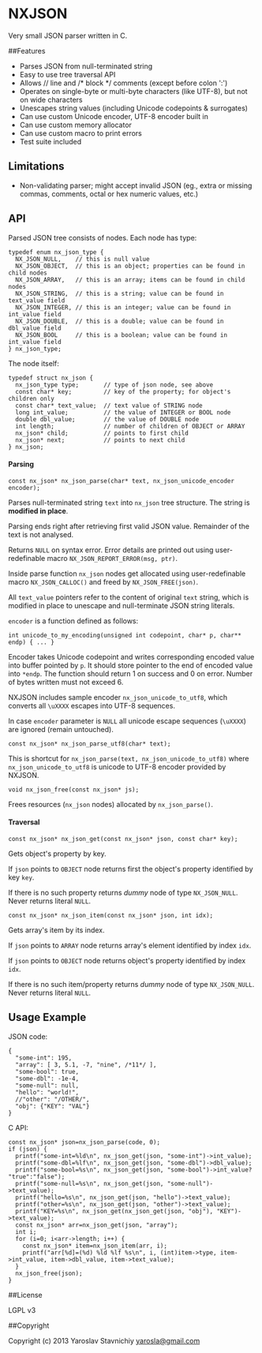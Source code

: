 NXJSON
================================

Very small JSON parser written in C.

##Features

- Parses JSON from null-terminated string
- Easy to use tree traversal API
- Allows // line and /\* block \*/ comments (except before colon ':')
- Operates on single-byte or multi-byte characters (like UTF-8), but not on wide characters
- Unescapes string values (including Unicode codepoints & surrogates)
- Can use custom Unicode encoder, UTF-8 encoder built in
- Can use custom memory allocator
- Can use custom macro to print errors
- Test suite included

## Limitations

- Non-validating parser; might accept invalid JSON (eg., extra or missing commas, comments, octal or hex numeric values, etc.)

## API

Parsed JSON tree consists of nodes. Each node has type:

    typedef enum nx_json_type {
      NX_JSON_NULL,    // this is null value
      NX_JSON_OBJECT,  // this is an object; properties can be found in child nodes
      NX_JSON_ARRAY,   // this is an array; items can be found in child nodes
      NX_JSON_STRING,  // this is a string; value can be found in text_value field
      NX_JSON_INTEGER, // this is an integer; value can be found in int_value field
      NX_JSON_DOUBLE,  // this is a double; value can be found in dbl_value field
      NX_JSON_BOOL     // this is a boolean; value can be found in int_value field
    } nx_json_type;


The node itself:

    typedef struct nx_json {
      nx_json_type type;       // type of json node, see above
      const char* key;         // key of the property; for object's children only
      const char* text_value;  // text value of STRING node
      long int_value;          // the value of INTEGER or BOOL node
      double dbl_value;        // the value of DOUBLE node
      int length;              // number of children of OBJECT or ARRAY
      nx_json* child;          // points to first child
      nx_json* next;           // points to next child
    } nx_json;


#### Parsing

    const nx_json* nx_json_parse(char* text, nx_json_unicode_encoder encoder);

Parses null-terminated string `text` into `nx_json` tree structure. The string is **modified in place**.

Parsing ends right after retrieving first valid JSON value. Remainder of the text is not analysed.

Returns `NULL` on syntax error. Error details are printed out using user-redefinable macro `NX_JSON_REPORT_ERROR(msg, ptr)`.

Inside parse function `nx_json` nodes get allocated using user-redefinable macro `NX_JSON_CALLOC()` and freed by `NX_JSON_FREE(json)`.

All `text_value` pointers refer to the content of original `text` string, which is modified in place to unescape and null-terminate JSON string literals.

`encoder` is a function defined as follows:

    int unicode_to_my_encoding(unsigned int codepoint, char* p, char** endp) { ... }

Encoder takes Unicode codepoint and writes corresponding encoded value into buffer pointed by `p`. It should store pointer to the end of encoded value into `*endp`. The function should return 1 on success and 0 on error. Number of bytes written must not exceed 6.

NXJSON includes sample encoder `nx_json_unicode_to_utf8`, which converts all `\uXXXX` escapes into UTF-8 sequences.

In case `encoder` parameter is `NULL` all unicode escape sequences (`\uXXXX`) are ignored (remain untouched).


    const nx_json* nx_json_parse_utf8(char* text);

This is shortcut for `nx_json_parse(text, nx_json_unicode_to_utf8)` where `nx_json_unicode_to_utf8` is unicode to UTF-8 encoder provided by NXJSON.


    void nx_json_free(const nx_json* js);

Frees resources (`nx_json` nodes) allocated by `nx_json_parse()`.


#### Traversal

    const nx_json* nx_json_get(const nx_json* json, const char* key);

Gets object's property by key.

If `json` points to `OBJECT` node returns first the object's property identified by key `key`.

If there is no such property returns *dummy* node of type `NX_JSON_NULL`. Never returns literal `NULL`.


    const nx_json* nx_json_item(const nx_json* json, int idx);

Gets array's item by its index.

If `json` points to `ARRAY` node returns array's element identified by index `idx`.

If `json` points to `OBJECT` node returns object's property identified by index `idx`.

If there is no such item/property returns *dummy* node of type `NX_JSON_NULL`. Never returns literal `NULL`.


## Usage Example

JSON code:

    {
      "some-int": 195,
      "array": [ 3, 5.1, -7, "nine", /*11*/ ],
      "some-bool": true,
      "some-dbl": -1e-4,
      "some-null": null,
      "hello": "world!",
      //"other": "/OTHER/",
      "obj": {"KEY": "VAL"}
    }

C API:

    const nx_json* json=nx_json_parse(code, 0);
    if (json) {
      printf("some-int=%ld\n", nx_json_get(json, "some-int")->int_value);
      printf("some-dbl=%lf\n", nx_json_get(json, "some-dbl")->dbl_value);
      printf("some-bool=%s\n", nx_json_get(json, "some-bool")->int_value? "true":"false");
      printf("some-null=%s\n", nx_json_get(json, "some-null")->text_value);
      printf("hello=%s\n", nx_json_get(json, "hello")->text_value);
      printf("other=%s\n", nx_json_get(json, "other")->text_value);
      printf("KEY=%s\n", nx_json_get(nx_json_get(json, "obj"), "KEY")->text_value);
      const nx_json* arr=nx_json_get(json, "array");
      int i;
      for (i=0; i<arr->length; i++) {
        const nx_json* item=nx_json_item(arr, i);
        printf("arr[%d]=(%d) %ld %lf %s\n", i, (int)item->type, item->int_value, item->dbl_value, item->text_value);
      }
      nx_json_free(json);
    }

##License

LGPL v3

##Copyright

Copyright (c) 2013 Yaroslav Stavnichiy <yarosla@gmail.com>
